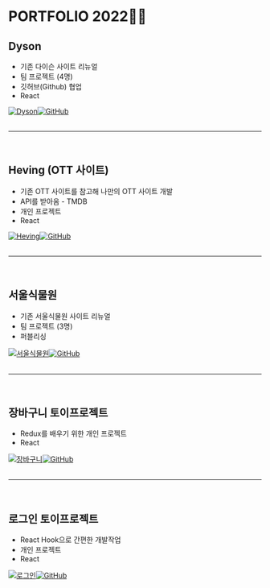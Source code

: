 # **PORTFOLIO 2022👩‍💻**

## **Dyson**

- 기존 다이슨 사이트 리뉴얼
- 팀 프로젝트 (4명)
- 깃허브(Github) 협업
- React

<a href = "https://wjdgus1122.github.io/dyson_project"> <img alt="Dyson" src ="https://img.shields.io/badge/Dyson-FF1696.svg?&style=for-the-badge"/></a><a href = "https://github.com/wjdgus1122/dyson_project"><img alt="GitHub" src ="https://img.shields.io/badge/GitHub-181717.svg?&style=for-the-badge"/>
</a>
<br/>
<br/>

---

<br/>

## **Heving (OTT 사이트)**

- 기존 OTT 사이트를 참고해 나만의 OTT 사이트 개발
- API를 받아옴 - TMDB
- 개인 프로젝트
- React

<a href = "https://hij00.github.io/Heving_app/"> <img alt="Heving" src ="https://img.shields.io/badge/Heving-E40000.svg?&style=for-the-badge"/></a><a href = "https://github.com/hij00/Heving_app"><img alt="GitHub" src ="https://img.shields.io/badge/GitHub-181717.svg?&style=for-the-badge"/>
</a>
<br/>
<br/>

---

<br/>

## **서울식물원**

- 기존 서울식물원 사이트 리뉴얼
- 팀 프로젝트 (3명)
- 퍼블리싱

<a href = "https://hij00.github.io/seoul_garden_renewal/"> <img alt="서울식물원" src ="https://img.shields.io/badge/서울식물원-2B9212.svg?&style=for-the-badge"/></a><a href = "https://github.com/hij00/seoul_garden_renewal"><img alt="GitHub" src ="https://img.shields.io/badge/GitHub-181717.svg?&style=for-the-badge"/>
</a>
<br/>
<br/>

---

<br/>

## **장바구니 토이프로젝트**

- Redux를 배우기 위한 개인 프로젝트
- React

<a href = "https://hij00.github.io/toy_cart/"> <img alt="장바구니" src ="https://img.shields.io/badge/장바구니-white.svg?&style=for-the-badge"/></a><a href = "https://github.com/hij00/toy_cart"><img alt="GitHub" src ="https://img.shields.io/badge/GitHub-181717.svg?&style=for-the-badge"/>
</a>
<br/>
<br/>

---

<br/>

## **로그인 토이프로젝트**

- React Hook으로 간편한 개발작업
- 개인 프로젝트
- React

<a href = "https://hij00.github.io/signIn_signUp/"> <img alt="로그인" src ="https://img.shields.io/badge/로그인-22c1c3.svg?&style=for-the-badge"/></a><a href = "https://github.com/hij00/signIn_signUp"><img alt="GitHub" src ="https://img.shields.io/badge/GitHub-181717.svg?&style=for-the-badge"/>
</a>
<br/>
<br/>
